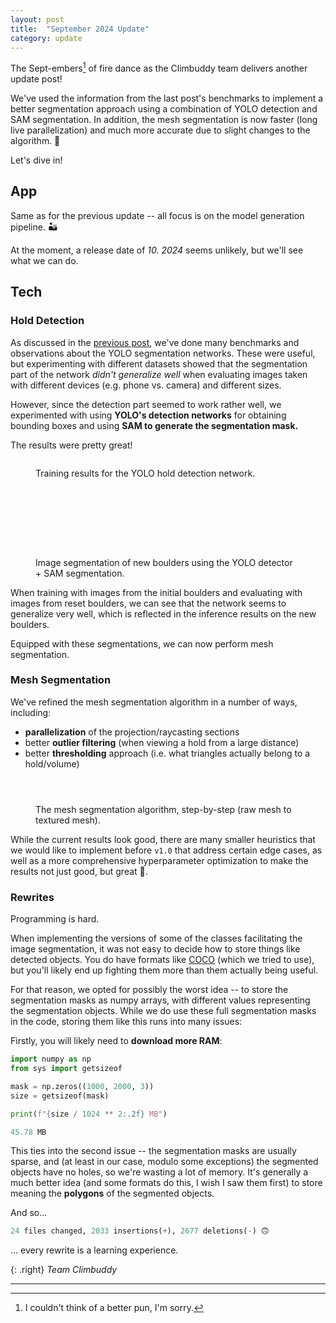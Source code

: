 ```yaml
---
layout: post
title:  "September 2024 Update"
category: update
---
```


The Sept-embers[^1] of fire dance as the Climbuddy team delivers another update post!

We've used the information from the last post's benchmarks to implement a better segmentation approach using a combination of YOLO detection and SAM segmentation.
In addition, the mesh segmentation is now faster (long live parallelization) and much more accurate due to slight changes to the algorithm. 🎉

Let's dive in!

## App

Same as for the previous update -- all focus is on the model generation pipeline. 🏜️

At the moment, a release date of _10. 2024_ seems unlikely, but we'll see what we can do.

## Tech

### Hold Detection

As discussed in the [previous post](/august-2024-update/), we've done many benchmarks and observations about the YOLO segmentation networks.
These were useful, but experimenting with different datasets showed that the segmentation part of the network _didn't generalize well_ when evaluating images taken with different devices (e.g. phone vs. camera) and different sizes.

However, since the detection part seemed to work rather well, we experimented with using **YOLO's detection networks** for obtaining bounding boxes and using **SAM to generate the segmentation mask.**

The results were pretty great!

<figure class="figures-wrapper">
<div class="figures-container">
  <figure class="center">
    <img src="/assets/2024-09-detection-results.webp" alt="">
  </figure>
</div>
<figcaption>Training results for the YOLO hold detection network.</figcaption>
</figure>

<figure class="figures-wrapper">
<div class="figures-container">
  <figure class="center">
    <img src="/assets/2024-09-original-1fOzzJRsxD8ioAg2.webp" alt="">
  </figure>

  <figure class="center">
    <img src="/assets/2024-09-1fOzzJRsxD8ioAg2.webp" alt="">
  </figure>


  <figure class="center">
    <img src="/assets/2024-09-original-5a1oHc3GEAEQML4l.webp" alt="">
  </figure>

  <figure class="center">
    <img src="/assets/2024-09-5a1oHc3GEAEQML4l.webp" alt="">
  </figure>
</div>
<div class="figures-container">
  <figure class="center">
    <img src="/assets/2024-09-original-7Ycx7pElrp9WgMI7.webp" alt="">
  </figure>

  <figure class="center">
    <img src="/assets/2024-09-7Ycx7pElrp9WgMI7.webp" alt="">
  </figure>


  <figure class="center">
    <img src="/assets/2024-09-original-06uL6rf1ueT69LK1.webp" alt="">
  </figure>

  <figure class="center">
    <img src="/assets/2024-09-06uL6rf1ueT69LK1.webp" alt="">
  </figure>
</div>
<figcaption>Image segmentation of new boulders using the YOLO detector + SAM segmentation.</figcaption>
</figure>

When training with images from the initial boulders and evaluating with images from reset boulders, we can see that the network seems to generalize very well, which is reflected in the inference results on the new boulders.

Equipped with these segmentations, we can now perform mesh segmentation.

### Mesh Segmentation

We've refined the mesh segmentation algorithm in a number of ways, including:
- **parallelization** of the projection/raycasting sections
- better **outlier filtering** (when viewing a hold from a large distance)
- better **thresholding** approach (i.e. what triangles actually belong to a hold/volume)

<figure class="figures-wrapper">
<div class="figures-container">
  <figure class="center">
    <img src="/assets/2024-09-segmentation-1.webp" alt="">
  </figure>
</div>
<div class="figures-container">
  <figure class="center">
    <img src="/assets/2024-09-segmentation-2.webp" alt="">
  </figure>
</div>
<div class="figures-container">
  <figure class="center">
    <img src="/assets/2024-09-segmentation-3.webp" alt="">
  </figure>
</div>
<figcaption>The mesh segmentation algorithm, step-by-step (raw mesh to textured mesh).</figcaption>
</figure>

While the current results look good, there are many smaller heuristics that we would like to implement before `v1.0` that address certain edge cases, as well as a more comprehensive hyperparameter optimization to make the results not just good, but great 🙂.

### Rewrites

Programming is hard.

When implementing the versions of some of the classes facilitating the image segmentation, it was not easy to decide how to store things like detected objects.
You do have formats like [COCO](https://cocodataset.org/#home) (which we tried to use), but you'll likely end up fighting them more than them actually being useful.

For that reason, we opted for possibly the worst idea -- to store the segmentation masks as numpy arrays, with different values representing the segmentation objects.
While we do use these full segmentation masks in the code, storing them like this runs into many issues:

Firstly, you will likely need to **download more RAM**:

```python
import numpy as np
from sys import getsizeof

mask = np.zeros((1000, 2000, 3))
size = getsizeof(mask)

print(f"{size / 1024 ** 2:.2f} MB")
```

```python
45.78 MB
```

This ties into the second issue -- the segmentation masks are usually sparse, and (at least in our case, modulo some exceptions) the segmented objects have no holes, so we're wasting a lot of memory.
It's generally a much better idea (and some formats do this, I wish I saw them first) to store meaning the **polygons** of the segmented objects.

And so...

```python
24 files changed, 2033 insertions(+), 2677 deletions(-) 🙃
```

... every rewrite is a learning experience.

{: .right}
_Team Climbuddy_

---

[^1]: I couldn't think of a better pun, I'm sorry.
